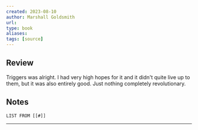 ```yaml
---
created: 2023-08-10
author: Marshall Goldsmith
url: 
type: book
aliases: 
tags: [source]
---
```

## Review
Triggers was alright. I had very high hopes for it and it didn't quite live up to them, but it was also entirely good. Just nothing completely revolutionary.

## Notes
```dataview
LIST FROM [[#]]
```

---